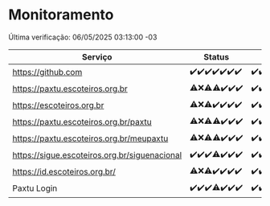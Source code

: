 # Monitoramento

Última verificação: 06/05/2025 03:13:00 -03

|Serviço|Status|Últimas 24h|
|---|---|---|
|https://github.com|<span title="2025-04-29: OK=23">✔️</span><span title="2025-04-30: OK=23">✔️</span><span title="2025-05-01: OK=23">✔️</span><span title="2025-05-02: OK=23">✔️</span><span title="2025-05-03: OK=23">✔️</span><span title="2025-05-04: OK=23">✔️</span><span title="2025-05-05: OK=5">✔️</span>|<span title="05/05/2025 03:14:00 -03 : 200">✔️</span><span title="05/05/2025 04:10:00 -03 : 200">✔️</span><span title="05/05/2025 05:14:00 -03 : 200">✔️</span><span title="05/05/2025 06:10:00 -03 : 200">✔️</span><span title="05/05/2025 07:10:00 -03 : 200">✔️</span><span title="05/05/2025 08:08:00 -03 : 200">✔️</span><span title="05/05/2025 09:17:00 -03 : 200">✔️</span><span title="05/05/2025 10:21:00 -03 : 200">✔️</span><span title="05/05/2025 11:09:00 -03 : 200">✔️</span><span title="05/05/2025 12:09:00 -03 : 200">✔️</span><span title="05/05/2025 13:12:00 -03 : 200">✔️</span><span title="05/05/2025 14:08:00 -03 : 200">✔️</span><span title="05/05/2025 15:10:00 -03 : 200">✔️</span><span title="05/05/2025 16:06:00 -03 : 200">✔️</span><span title="05/05/2025 17:10:00 -03 : 200">✔️</span><span title="05/05/2025 18:08:00 -03 : 200">✔️</span><span title="05/05/2025 19:08:00 -03 : 200">✔️</span><span title="05/05/2025 20:09:00 -03 : 200">✔️</span><span title="05/05/2025 21:46:00 -03 : 200">✔️</span><span title="05/05/2025 23:25:00 -03 : 200">✔️</span><span title="06/05/2025 00:32:00 -03 : 200">✔️</span><span title="06/05/2025 01:12:00 -03 : 200">✔️</span><span title="06/05/2025 02:09:00 -03 : 200">✔️</span><span title="06/05/2025 03:13:00 -03 : 200">✔️</span>|
|https://paxtu.escoteiros.org.br|<span title="2025-04-29: OK=21, Falhas=2">⚠️</span><span title="2025-04-30: Falhas=23">❌</span><span title="2025-05-01: OK=11, Falhas=12">⚠️</span><span title="2025-05-02: OK=22, Falhas=1">⚠️</span><span title="2025-05-03: OK=23">✔️</span><span title="2025-05-04: OK=23">✔️</span><span title="2025-05-05: OK=5">✔️</span>|<span title="05/05/2025 03:14:00 -03 : 200">✔️</span><span title="05/05/2025 04:10:00 -03 : 200">✔️</span><span title="05/05/2025 05:14:00 -03 : 200">✔️</span><span title="05/05/2025 06:10:00 -03 : 200">✔️</span><span title="05/05/2025 07:10:00 -03 : 200">✔️</span><span title="05/05/2025 08:08:00 -03 : 200">✔️</span><span title="05/05/2025 09:17:00 -03 : 200">✔️</span><span title="05/05/2025 10:21:00 -03 : 200">✔️</span><span title="05/05/2025 11:09:00 -03 : 200">✔️</span><span title="05/05/2025 12:09:00 -03 : 200">✔️</span><span title="05/05/2025 13:12:00 -03 : 200">✔️</span><span title="05/05/2025 14:08:00 -03 : 0">❌</span><span title="05/05/2025 15:10:00 -03 : 200">✔️</span><span title="05/05/2025 16:06:00 -03 : 200">✔️</span><span title="05/05/2025 17:10:00 -03 : 200">✔️</span><span title="05/05/2025 18:08:00 -03 : 200">✔️</span><span title="05/05/2025 19:08:00 -03 : 200">✔️</span><span title="05/05/2025 20:09:00 -03 : 200">✔️</span><span title="05/05/2025 21:46:00 -03 : 200">✔️</span><span title="05/05/2025 23:25:00 -03 : 200">✔️</span><span title="06/05/2025 00:32:00 -03 : 200">✔️</span><span title="06/05/2025 01:12:00 -03 : 200">✔️</span><span title="06/05/2025 02:09:00 -03 : 200">✔️</span><span title="06/05/2025 03:13:00 -03 : 200">✔️</span>|
|https://escoteiros.org.br|<span title="2025-04-29: OK=22, Falhas=1">⚠️</span><span title="2025-04-30: Falhas=23">❌</span><span title="2025-05-01: OK=10, Falhas=13">⚠️</span><span title="2025-05-02: OK=23">✔️</span><span title="2025-05-03: OK=23">✔️</span><span title="2025-05-04: OK=23">✔️</span><span title="2025-05-05: OK=5">✔️</span>|<span title="05/05/2025 03:14:00 -03 : 200">✔️</span><span title="05/05/2025 04:10:00 -03 : 200">✔️</span><span title="05/05/2025 05:14:00 -03 : 200">✔️</span><span title="05/05/2025 06:10:00 -03 : 200">✔️</span><span title="05/05/2025 07:10:00 -03 : 200">✔️</span><span title="05/05/2025 08:08:00 -03 : 200">✔️</span><span title="05/05/2025 09:17:00 -03 : 200">✔️</span><span title="05/05/2025 10:21:00 -03 : 200">✔️</span><span title="05/05/2025 11:09:00 -03 : 200">✔️</span><span title="05/05/2025 12:09:00 -03 : 200">✔️</span><span title="05/05/2025 13:12:00 -03 : 200">✔️</span><span title="05/05/2025 14:08:00 -03 : 200">✔️</span><span title="05/05/2025 15:10:00 -03 : 200">✔️</span><span title="05/05/2025 16:06:00 -03 : 200">✔️</span><span title="05/05/2025 17:10:00 -03 : 200">✔️</span><span title="05/05/2025 18:08:00 -03 : 200">✔️</span><span title="05/05/2025 19:08:00 -03 : 200">✔️</span><span title="05/05/2025 20:09:00 -03 : 200">✔️</span><span title="05/05/2025 21:46:00 -03 : 200">✔️</span><span title="05/05/2025 23:25:00 -03 : 200">✔️</span><span title="06/05/2025 00:32:00 -03 : 200">✔️</span><span title="06/05/2025 01:12:00 -03 : 200">✔️</span><span title="06/05/2025 02:09:00 -03 : 200">✔️</span><span title="06/05/2025 03:13:00 -03 : 200">✔️</span>|
|https://paxtu.escoteiros.org.br/paxtu|<span title="2025-04-29: OK=22, Falhas=1">⚠️</span><span title="2025-04-30: Falhas=23">❌</span><span title="2025-05-01: OK=12, Falhas=11">⚠️</span><span title="2025-05-02: OK=22, Falhas=1">⚠️</span><span title="2025-05-03: OK=23">✔️</span><span title="2025-05-04: OK=23">✔️</span><span title="2025-05-05: OK=5">✔️</span>|<span title="05/05/2025 03:14:00 -03 : 200">✔️</span><span title="05/05/2025 04:10:00 -03 : 200">✔️</span><span title="05/05/2025 05:14:00 -03 : 200">✔️</span><span title="05/05/2025 06:10:00 -03 : 200">✔️</span><span title="05/05/2025 07:10:00 -03 : 200">✔️</span><span title="05/05/2025 08:08:00 -03 : 200">✔️</span><span title="05/05/2025 09:17:00 -03 : 200">✔️</span><span title="05/05/2025 10:21:00 -03 : 200">✔️</span><span title="05/05/2025 11:09:00 -03 : 200">✔️</span><span title="05/05/2025 12:09:00 -03 : 200">✔️</span><span title="05/05/2025 13:12:00 -03 : 200">✔️</span><span title="05/05/2025 14:08:00 -03 : 0">❌</span><span title="05/05/2025 15:10:00 -03 : 200">✔️</span><span title="05/05/2025 16:06:00 -03 : 200">✔️</span><span title="05/05/2025 17:10:00 -03 : 200">✔️</span><span title="05/05/2025 18:08:00 -03 : 200">✔️</span><span title="05/05/2025 19:09:00 -03 : 200">✔️</span><span title="05/05/2025 20:09:00 -03 : 200">✔️</span><span title="05/05/2025 21:46:00 -03 : 200">✔️</span><span title="05/05/2025 23:25:00 -03 : 200">✔️</span><span title="06/05/2025 00:32:00 -03 : 200">✔️</span><span title="06/05/2025 01:12:00 -03 : 200">✔️</span><span title="06/05/2025 02:09:00 -03 : 200">✔️</span><span title="06/05/2025 03:13:00 -03 : 200">✔️</span>|
|https://paxtu.escoteiros.org.br/meupaxtu|<span title="2025-04-29: OK=22, Falhas=1">⚠️</span><span title="2025-04-30: Falhas=23">❌</span><span title="2025-05-01: OK=9, Falhas=14">⚠️</span><span title="2025-05-02: OK=22, Falhas=1">⚠️</span><span title="2025-05-03: OK=23">✔️</span><span title="2025-05-04: OK=23">✔️</span><span title="2025-05-05: OK=5">✔️</span>|<span title="05/05/2025 03:14:00 -03 : 200">✔️</span><span title="05/05/2025 04:10:00 -03 : 200">✔️</span><span title="05/05/2025 05:14:00 -03 : 200">✔️</span><span title="05/05/2025 06:10:00 -03 : 200">✔️</span><span title="05/05/2025 07:10:00 -03 : 200">✔️</span><span title="05/05/2025 08:08:00 -03 : 200">✔️</span><span title="05/05/2025 09:17:00 -03 : 200">✔️</span><span title="05/05/2025 10:21:00 -03 : 200">✔️</span><span title="05/05/2025 11:09:00 -03 : 200">✔️</span><span title="05/05/2025 12:09:00 -03 : 200">✔️</span><span title="05/05/2025 13:12:00 -03 : 200">✔️</span><span title="05/05/2025 14:08:00 -03 : 0">❌</span><span title="05/05/2025 15:10:00 -03 : 200">✔️</span><span title="05/05/2025 16:06:00 -03 : 200">✔️</span><span title="05/05/2025 17:10:00 -03 : 200">✔️</span><span title="05/05/2025 18:08:00 -03 : 200">✔️</span><span title="05/05/2025 19:09:00 -03 : 200">✔️</span><span title="05/05/2025 20:09:00 -03 : 200">✔️</span><span title="05/05/2025 21:46:00 -03 : 200">✔️</span><span title="05/05/2025 23:25:00 -03 : 200">✔️</span><span title="06/05/2025 00:32:00 -03 : 200">✔️</span><span title="06/05/2025 01:12:00 -03 : 200">✔️</span><span title="06/05/2025 02:09:00 -03 : 200">✔️</span><span title="06/05/2025 03:13:00 -03 : 200">✔️</span>|
|https://sigue.escoteiros.org.br/siguenacional|<span title="2025-04-29: OK=23">✔️</span><span title="2025-04-30: OK=23">✔️</span><span title="2025-05-01: OK=23">✔️</span><span title="2025-05-02: OK=22, Falhas=1">⚠️</span><span title="2025-05-03: OK=23">✔️</span><span title="2025-05-04: OK=23">✔️</span><span title="2025-05-05: OK=5">✔️</span>|<span title="05/05/2025 03:14:00 -03 : 200">✔️</span><span title="05/05/2025 04:10:00 -03 : 200">✔️</span><span title="05/05/2025 05:14:00 -03 : 200">✔️</span><span title="05/05/2025 06:10:00 -03 : 200">✔️</span><span title="05/05/2025 07:10:00 -03 : 200">✔️</span><span title="05/05/2025 08:08:00 -03 : 200">✔️</span><span title="05/05/2025 09:17:00 -03 : 200">✔️</span><span title="05/05/2025 10:21:00 -03 : 200">✔️</span><span title="05/05/2025 11:09:00 -03 : 200">✔️</span><span title="05/05/2025 12:09:00 -03 : 200">✔️</span><span title="05/05/2025 13:12:00 -03 : 200">✔️</span><span title="05/05/2025 14:08:00 -03 : 0">❌</span><span title="05/05/2025 15:10:00 -03 : 200">✔️</span><span title="05/05/2025 16:06:00 -03 : 200">✔️</span><span title="05/05/2025 17:10:00 -03 : 200">✔️</span><span title="05/05/2025 18:08:00 -03 : 200">✔️</span><span title="05/05/2025 19:09:00 -03 : 200">✔️</span><span title="05/05/2025 20:09:00 -03 : 200">✔️</span><span title="05/05/2025 21:46:00 -03 : 200">✔️</span><span title="05/05/2025 23:25:00 -03 : 200">✔️</span><span title="06/05/2025 00:32:00 -03 : 200">✔️</span><span title="06/05/2025 01:12:00 -03 : 200">✔️</span><span title="06/05/2025 02:09:00 -03 : 200">✔️</span><span title="06/05/2025 03:13:00 -03 : 200">✔️</span>|
|https://id.escoteiros.org.br/|<span title="2025-04-29: OK=22, Falhas=1">⚠️</span><span title="2025-04-30: Falhas=23">❌</span><span title="2025-05-01: OK=10, Falhas=13">⚠️</span><span title="2025-05-02: OK=23">✔️</span><span title="2025-05-03: OK=23">✔️</span><span title="2025-05-04: OK=23">✔️</span><span title="2025-05-05: OK=5">✔️</span>|<span title="05/05/2025 03:14:00 -03 : 200">✔️</span><span title="05/05/2025 04:10:00 -03 : 200">✔️</span><span title="05/05/2025 05:14:00 -03 : 200">✔️</span><span title="05/05/2025 06:10:00 -03 : 200">✔️</span><span title="05/05/2025 07:10:00 -03 : 200">✔️</span><span title="05/05/2025 08:08:00 -03 : 200">✔️</span><span title="05/05/2025 09:17:00 -03 : 200">✔️</span><span title="05/05/2025 10:21:00 -03 : 200">✔️</span><span title="05/05/2025 11:09:00 -03 : 200">✔️</span><span title="05/05/2025 12:09:00 -03 : 200">✔️</span><span title="05/05/2025 13:12:00 -03 : 200">✔️</span><span title="05/05/2025 14:08:00 -03 : 200">✔️</span><span title="05/05/2025 15:10:00 -03 : 200">✔️</span><span title="05/05/2025 16:06:00 -03 : 200">✔️</span><span title="05/05/2025 17:10:00 -03 : 200">✔️</span><span title="05/05/2025 18:08:00 -03 : 200">✔️</span><span title="05/05/2025 19:09:00 -03 : 200">✔️</span><span title="05/05/2025 20:09:00 -03 : 200">✔️</span><span title="05/05/2025 21:46:00 -03 : 200">✔️</span><span title="05/05/2025 23:25:00 -03 : 200">✔️</span><span title="06/05/2025 00:32:00 -03 : 200">✔️</span><span title="06/05/2025 01:12:00 -03 : 200">✔️</span><span title="06/05/2025 02:09:00 -03 : 200">✔️</span><span title="06/05/2025 03:13:00 -03 : 200">✔️</span>|
|Paxtu Login|<span title="2025-04-29: OK=23">✔️</span><span title="2025-04-30: OK=23">✔️</span><span title="2025-05-01: OK=23">✔️</span><span title="2025-05-02: OK=22, Falhas=1">⚠️</span><span title="2025-05-03: OK=23">✔️</span><span title="2025-05-04: OK=23">✔️</span><span title="2025-05-05: OK=5">✔️</span>|<span title="05/05/2025 03:14:00 -03 : 200">✔️</span><span title="05/05/2025 04:10:00 -03 : 200">✔️</span><span title="05/05/2025 05:14:00 -03 : 200">✔️</span><span title="05/05/2025 06:10:00 -03 : 200">✔️</span><span title="05/05/2025 07:10:00 -03 : 200">✔️</span><span title="05/05/2025 08:08:00 -03 : 200">✔️</span><span title="05/05/2025 09:17:00 -03 : 200">✔️</span><span title="05/05/2025 10:21:00 -03 : 200">✔️</span><span title="05/05/2025 11:09:00 -03 : 200">✔️</span><span title="05/05/2025 12:09:00 -03 : 200">✔️</span><span title="05/05/2025 13:12:00 -03 : 200">✔️</span><span title="05/05/2025 14:08:00 -03 : 504">❌</span><span title="05/05/2025 15:10:00 -03 : 200">✔️</span><span title="05/05/2025 16:06:00 -03 : 200">✔️</span><span title="05/05/2025 17:10:00 -03 : 200">✔️</span><span title="05/05/2025 18:08:00 -03 : 200">✔️</span><span title="05/05/2025 19:09:00 -03 : 200">✔️</span><span title="05/05/2025 20:09:00 -03 : 200">✔️</span><span title="05/05/2025 21:46:00 -03 : 200">✔️</span><span title="05/05/2025 23:25:00 -03 : 200">✔️</span><span title="06/05/2025 00:32:00 -03 : 200">✔️</span><span title="06/05/2025 01:12:00 -03 : 200">✔️</span><span title="06/05/2025 02:09:00 -03 : 200">✔️</span><span title="06/05/2025 03:13:00 -03 : 200">✔️</span>|
